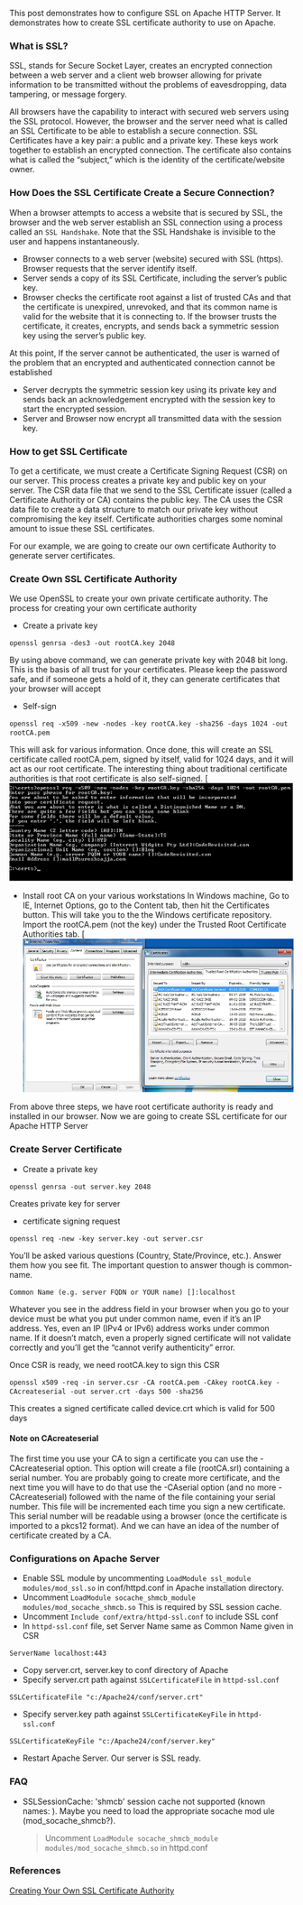 This post demonstrates how to configure SSL on Apache HTTP Server. It demonstrates how to create SSL certificate authority to use on Apache.
 
### What is SSL?

SSL, stands for Secure Socket Layer, creates an encrypted connection between a web server and a client web browser allowing for private information to be transmitted without the problems of eavesdropping, data tampering, or message forgery.

All browsers have the capability to interact with secured web servers using the SSL protocol. However, the browser and the server need what is called an SSL Certificate to be able to establish a secure connection.
SSL Certificates have a key pair: a public and a private key. These keys work together to establish an encrypted connection. The certificate also contains what is called the “subject,” which is the identity of the certificate/website owner.

### How Does the SSL Certificate Create a Secure Connection?

When a browser attempts to access a website that is secured by SSL, the browser and the web server establish an SSL connection using a process called an `SSL Handshake`. Note that the SSL Handshake is invisible to the user and happens instantaneously.

* Browser connects to a web server (website) secured with SSL (https). Browser requests that the server identify itself.
* Server sends a copy of its SSL Certificate, including the server’s public key.
* Browser checks the certificate root against a list of trusted CAs and that the certificate is unexpired, unrevoked, and that its common name is valid for the website that it is connecting to. If the browser trusts the certificate, it creates, encrypts, and sends back a symmetric session key using the server’s public key.

At this point, If the server cannot be authenticated, the user is warned of the problem that an encrypted and authenticated connection cannot be established

* Server decrypts the symmetric session key using its private key and sends back an acknowledgement encrypted with the session key to start the encrypted session.
* Server and Browser now encrypt all transmitted data with the session key.

### How to get SSL Certificate

To get a certificate, we must create a Certificate Signing Request (CSR) on our server. This process creates a private key and public key on your server.
The CSR data file that we send to the SSL Certificate issuer (called a Certificate Authority or CA) contains the public key.
The CA uses the CSR data file to create a data structure to match our private key without compromising the key itself. Certificate authorities charges some nominal amount to issue these SSL certificates.

For our example, we are going to create our own certificate Authority to generate server certificates.

### Create Own SSL Certificate Authority

We use OpenSSL to create your own private certificate authority. The process for creating your own certificate authority

* Create a private key
```
openssl genrsa -des3 -out rootCA.key 2048
```
By using above command, we can generate private key with 2048 bit long. This is the basis of all trust for your certificates. Please keep the password safe, and if someone gets a hold of it, they can generate certificates that your browser will accept

* Self-sign
```
openssl req -x509 -new -nodes -key rootCA.key -sha256 -days 1024 -out rootCA.pem
```
This will ask for various information. Once done, this will create an SSL certificate called rootCA.pem, signed by itself, valid for 1024 days, and it will act as our root certificate.
The interesting thing about traditional certificate authorities is that root certificate is also self-signed.
[![Self Sign](/images/SelfSign.jpg)

* Install root CA on your various workstations
In Windows machine, Go to IE, Internet Options, go to the Content tab, then hit the Certificates button. This will take you to the the Windows certificate repository.
Import the rootCA.pem (not the key) under the Trusted Root Certificate Authorities tab.
[![Certificate Import](/images/CertImport.jpg)

From above three steps, we have root certificate authority is ready and installed in our browser. Now we are going to create SSL certificate for our Apache HTTP Server 

### Create Server Certificate

* Create a private key
```
openssl genrsa -out server.key 2048
```
Creates private key for server

* certificate signing request
```
openssl req -new -key server.key -out server.csr
```
You’ll be asked various questions (Country, State/Province, etc.). Answer them how you see fit. The important question to answer though is common-name.
```
Common Name (e.g. server FQDN or YOUR name) []:localhost
```
Whatever you see in the address field in your browser when you go to your device must be what you put under common name, even if it’s an IP address.  Yes, even an IP (IPv4 or IPv6) address works under common name. If it doesn’t match, even a properly signed certificate will not validate correctly and you’ll get the “cannot verify authenticity” error.

Once CSR is ready, we need rootCA.key to sign this CSR
```
openssl x509 -req -in server.csr -CA rootCA.pem -CAkey rootCA.key -CAcreateserial -out server.crt -days 500 -sha256
```
This creates a signed certificate called device.crt which is valid for 500 days

#### Note on CAcreateserial

The first time you use your CA to sign a certificate you can use the -CAcreateserial option.
This option will create a file (rootCA.srl) containing a serial number.
You are probably going to create more certificate, and the next time you will have to do that use the -CAserial option (and no more -CAcreateserial) followed with the name of the file containing your serial number.
This file will be incremented each time you sign a new certificate.
This serial number will be readable using a browser (once the certificate is imported to a pkcs12 format).
And we can have an idea of the number of certificate created by a CA.

### Configurations on Apache Server

* Enable SSL module by uncommenting `LoadModule ssl_module modules/mod_ssl.so` in conf/httpd.conf in Apache installation directory.
* Uncomment `LoadModule socache_shmcb_module modules/mod_socache_shmcb.so` This is required by SSL session cache.
* Uncomment `Include conf/extra/httpd-ssl.conf` to include SSL conf
* In `httpd-ssl.conf` file, set Server Name same as Common Name given in CSR
```
ServerName localhost:443
```
* Copy server.crt, server.key to conf directory of Apache
* Specify server.crt path against `SSLCertificateFile` in `httpd-ssl.conf`
```
SSLCertificateFile "c:/Apache24/conf/server.crt"
```
* Specify server.key path against `SSLCertificateKeyFile` in `httpd-ssl.conf`
```
SSLCertificateKeyFile "c:/Apache24/conf/server.key"
```
* Restart Apache Server. Our server is SSL ready.

### FAQ

* SSLSessionCache: 'shmcb' session cache not supported (known names: ). Maybe you need to load the appropriate socache mod
  ule (mod_socache_shmcb?).
 
  > Uncomment `LoadModule socache_shmcb_module modules/mod_socache_shmcb.so` in httpd.conf
  

### References
[Creating Your Own SSL Certificate Authority](https://datacenteroverlords.com/2012/03/01/creating-your-own-ssl-certificate-authority/)

